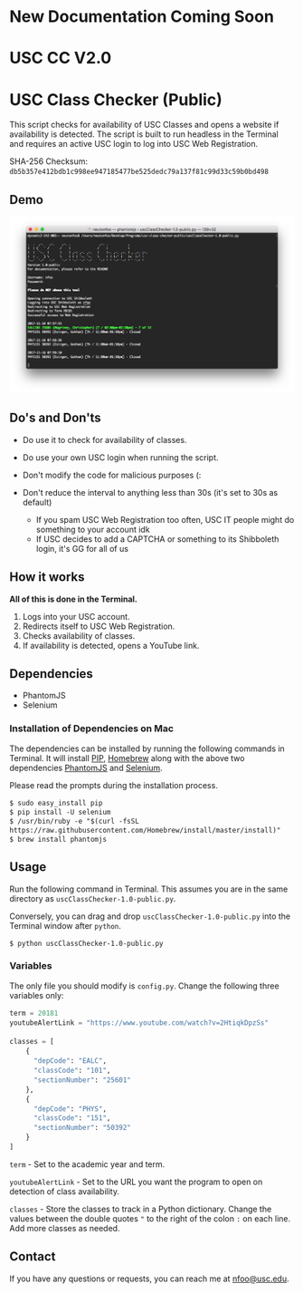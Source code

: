 # New Documentation Coming Soon

# USC CC V2.0

# USC Class Checker (Public)
This script checks for availability of USC Classes and opens a website if availability is detected. The script is built to run headless in the Terminal and requires an active USC login to log into USC Web Registration.

SHA-256 Checksum: `db5b357e412bdb1c998ee947185477be525dedc79a137f81c99d33c59b0bd498`

## Demo

![USC Class Checker in action](demo.png "USC Class Checker in action")

## Do's and Don'ts

* Do use it to check for availability of classes.
* Do use your own USC login when running the script.

* Don't modify the code for malicious purposes (:
* Don't reduce the interval to anything less than 30s (it's set to 30s as default)
  * If you spam USC Web Registration too often, USC IT people might do something to your account idk
  * If USC decides to add a CAPTCHA or something to its Shibboleth login, it's GG for all of us

## How it works

**All of this is done in the Terminal.**

1. Logs into your USC account.
2. Redirects itself to USC Web Registration.
3. Checks availability of classes.
4. If availability is detected, opens a YouTube link.

## Dependencies
* PhantomJS
* Selenium

### Installation of Dependencies on Mac
The dependencies can be installed by running the following commands in Terminal. It will install [PIP](https://pypi.python.org/pypi/pip), [Homebrew](https://brew.sh/) along with the above two dependencies [PhantomJS](http://phantomjs.org/) and [Selenium](http://www.seleniumhq.org/).

Please read the prompts during the installation process.

```console
$ sudo easy_install pip
$ pip install -U selenium
$ /usr/bin/ruby -e "$(curl -fsSL https://raw.githubusercontent.com/Homebrew/install/master/install)"
$ brew install phantomjs
```

## Usage

Run the following command in Terminal. This assumes you are in the same directory as `uscClassChecker-1.0-public.py`.

Conversely, you can drag and drop `uscClassChecker-1.0-public.py` into the Terminal window after `python`.

```console
$ python uscClassChecker-1.0-public.py
```

### Variables

The only file you should modify is `config.py`. Change the following three variables only:

```python
term = 20181
youtubeAlertLink = "https://www.youtube.com/watch?v=2HtiqkDpzSs"

classes = [
    {
      "depCode": "EALC",
      "classCode": "101",
      "sectionNumber": "25601"
    },
    {
      "depCode": "PHYS",
      "classCode": "151",
      "sectionNumber": "50392"
    }
]
```

`term` - Set to the academic year and term.

`youtubeAlertLink` - Set to the URL you want the program to open on detection of class availability.

`classes` - Store the classes to track in a Python dictionary. Change the values between the double quotes `"` to the right of the colon `:` on each line. Add more classes as needed.

## Contact

If you have any questions or requests, you can reach me at nfoo@usc.edu.
